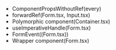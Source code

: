- ComponentPropsWithoutRef(every)
- forwardRef(Form.tsx, Input.tsx)
- Polymorphic component(Container.tsx)
- useImperativeHandle(Form.tsx)
- FormEvent((Form.tsx))
- Wrapper component(Form.tsx)
